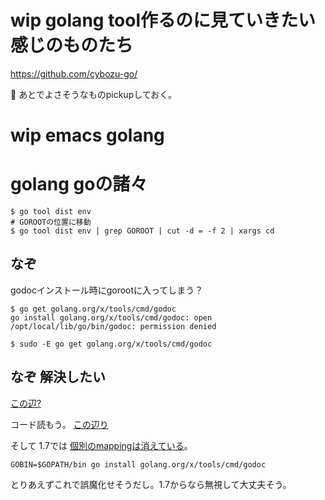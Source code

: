 # wip golang tool作るのに見ていきたい感じのものたち

https://github.com/cybozu-go/

:notebook: あとでよさそうなものpickupしておく。

# wip emacs golang

# golang goの諸々

```
$ go tool dist env
# GOROOTの位置に移動
$ go tool dist env | grep GOROOT | cut -d = -f 2 | xargs cd
```

## なぞ

godocインストール時にgorootに入ってしまう？

```
$ go get golang.org/x/tools/cmd/godoc
go install golang.org/x/tools/cmd/godoc: open /opt/local/lib/go/bin/godoc: permission denied
```

```
$ sudo -E go get golang.org/x/tools/cmd/godoc
```

## なぞ 解決したい

[この辺?](https://github.com/golang/go/wiki/InstallTroubleshooting#why-does-go-get-work-for-some-packages-and-report-permission-denied-in-goroot-for-some-others-with-gopath-set-properly)

コード読もう。 [この辺り](https://github.com/golang/go/blob/release-branch.go1.6/src/cmd/go/pkg.go#L807)

そして 1.7では [個別のmappingは消えている](https://github.com/golang/go/blob/release-branch.go1.7/src/cmd/go/pkg.go#L693)。

```
GOBIN=$GOPATH/bin go install golang.org/x/tools/cmd/godoc
```

とりあえずこれで誤魔化せそうだし。1.7からなら無視して大丈夫そう。
